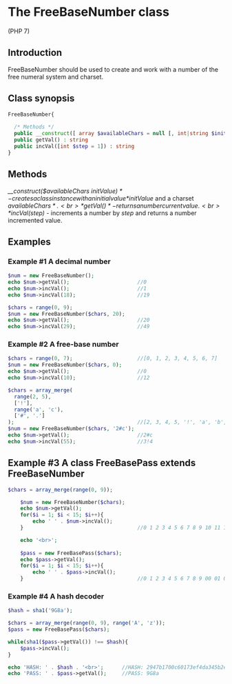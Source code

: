 # The FreeBaseNumber class
(PHP 7)

## Introduction
FreeBaseNumber should be used to create and work with a number of the free numeral system and charset.

## Class synopsis
```php
FreeBaseNumber{
  
  /* Methods */
  public __construct([ array $availableChars = null [, int|string $initValue = null]]) : Object
  public getVal() : string
  public incVal([int $step = 1]) : string
}
```

## Methods
*__construct($availableChars $initValue)* - creates a class instance with an initial value *$initValue* and a charset *$availableChars*.<br>
*getVal()* - returns a number current value.<br>
*incVal($step)* - increments a number by *step* and returns a number incremented value.

## Examples
### Example #1 A decimal number
```php
$num = new FreeBaseNumber();
echo $num->getVal();                      //0
echo $num->incVal();                      //1
echo $num->incVal(18);                    //19

$chars = range(0, 9);
$num = new FreeBaseNumber($chars, 20);
echo $num->getVal();                      //20
echo $num->incVal(29);                    //49
```

### Example #2 A free-base number
```php
$chars = range(0, 7);                     //[0, 1, 2, 3, 4, 5, 6, 7]
$num = new FreeBaseNumber($chars, 0);
echo $num->getVal();                      //0
echo $num->incVal(10);                    //12

$chars = array_merge(
  range(2, 5),
  ['!'],
  range('a', 'c'),
  ['#', '.']
);                                        //[2, 3, 4, 5, '!', 'a', 'b', 'c', '#', '.']
$num = new FreeBaseNumber($chars, '2#c');
echo $num->getVal();                      //2#c
echo $num->incVal(55);                    //3!4
```
## Example #3 A class FreeBasePass extends FreeBaseNumber
```php
$chars = array_merge(range(0, 9));

    $num = new FreeBaseNumber($chars);
    echo $num->getVal();
    for($i = 1; $i < 15; $i++){
        echo ' ' . $num->incVal();
    }                                     //0 1 2 3 4 5 6 7 8 9 10 11 12 13 14

    echo '<br>';
    
    $pass = new FreeBasePass($chars);
    echo $pass->getVal();
    for($i = 1; $i < 15; $i++){
        echo ' ' . $pass->incVal();
    }                                     //0 1 2 3 4 5 6 7 8 9 00 01 02 03 04
```

### Example #4 A hash decoder
```php
$hash = sha1('9G8a');

$chars = array_merge(range(0, 9), range('A', 'z'));
$pass = new FreeBasePass($chars);

while(sha1($pass->getVal()) !== $hash){
    $pass->incVal();
}

echo 'HASH: ' . $hash . '<br>';      //HASH: 2947b1700c60173ef4da345b2e46641c91168984
echo 'PASS: ' . $pass->getVal();     //PASS: 9G8a
```
